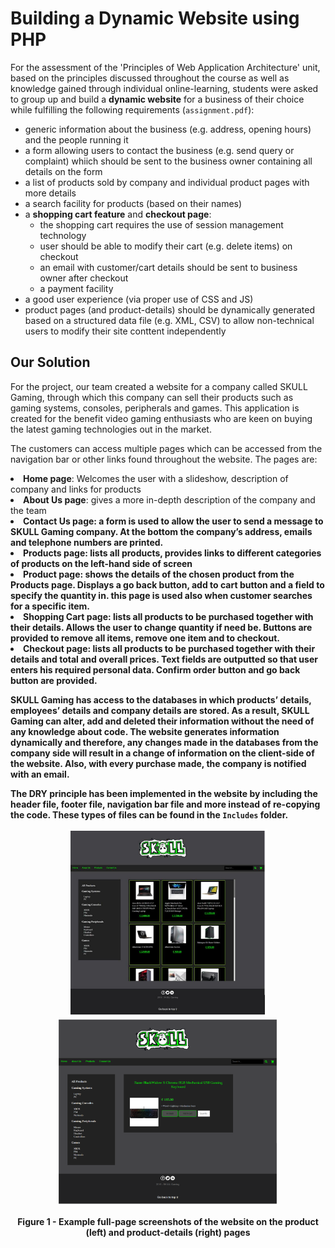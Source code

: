 # Building a Dynamic Website using PHP

For the assessment of the 'Principles of Web Application Architecture' unit, based on the principles discussed throughout the course as well as knowledge gained through individual online-learning, students were asked to group up and build a <b>dynamic website</b> for a business of their choice while fulfilling the following requirements (`assignment.pdf`):
<ul>
  <li>generic information about the business (e.g. address, opening hours) and the people running it</li>
  <li>a form allowing users to contact the business (e.g. send query or complaint) whiich should be sent to the business owner containing all details on the form</li>
  <li>a list of products sold by company and individual product pages with more details</li>
  <li>a search facility for products (based on their names)</li>
  <li>a <b>shopping cart feature</b> and <b>checkout page</b>:
    <ul>
      <li>the shopping cart requires the use of session management technology</li>
      <li>user should be able to modify their cart (e.g. delete items) on checkout</li>
      <li>an email with customer/cart details should be sent to business owner after checkout</li>
      <li>a payment facility</li>
    </ul>
  </li>
  <li>a good user experience (via proper use of CSS and JS)</li>
  <li>product pages (and product-details) should be dynamically generated based on a structured data file (e.g. XML, CSV) to allow non-technical users to modify their site conttent independently</li>
</ul>

## Our Solution
For the project, our team created a website for a company called SKULL Gaming, through which this company can sell their products such as gaming systems, consoles, peripherals and games. This application is created for the benefit video gaming enthusiasts who are keen on buying the latest gaming technologies out in the market. 

The customers can access multiple pages which can be accessed from the navigation bar or other links found throughout the website. The pages are:
<li><b>Home page</b>: Welcomes the user with a slideshow, description of company and links for products</li>
<li><b>About Us page</b>: gives a more in-depth description of the company and the team</li>
<li><b>Contact Us page: a form is used to allow the user to send a message to SKULL Gaming company. At the bottom the company’s address, emails and telephone numbers are printed.</li>
<li><b>Products page</b>: lists all products, provides links to different categories of products on the left-hand side of screen</li>
<li><b>Product page</b>: shows the details of the chosen product from the Products page. Displays a go back button, add to cart button and a field to specify the quantity in. this page is used also when customer searches for a specific item.</li>
<li><b>Shopping Cart page</b>: lists all products to be purchased together with their details. Allows the user to change quantity if need be. Buttons are provided to remove all items, remove one item and to checkout.</li>
<li><b>Checkout page</b>: lists all products to be purchased together with their details and total and overall prices. Text fields are outputted so that user enters his required personal data. Confirm order button and go back button are provided.</li>

SKULL Gaming has access to the databases in which products’ details, employees’ details and company details are stored. As a result, SKULL Gaming can alter, add and deleted their information without the need of any knowledge about code. The website generates information dynamically and therefore, any changes made in the databases from the company side will result in a change of information on the client-side of the website. Also, with every purchase made, the company is notified with an email.

The <b>DRY</b> principle has been implemented in the website by including the header file, footer file, navigation bar file and more instead of re-copying the code. These types of files can be found in the `Includes` folder.

<p align="center">
  <img src="https://github.com/valerija-h/CIS1054-Assignment/blob/main/screenshots/products.PNG" height="300"/>
  <img src="https://github.com/valerija-h/CIS1054-Assignment/blob/main/screenshots/product-details.PNG" height="300"/>
</p>
<p align="center"><b>Figure 1</b> - Example full-page screenshots of the website on the product (left) and product-details (right) pages</p>
